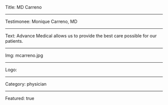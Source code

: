 Title: MD Carreno

----

Testimonee: Monique Carreno, MD

----

Text: Advance Medical allows us to provide the best care possible for our patients.

----

Img: mcarreno.jpg

----

Logo:

----

Category: physician

----

Featured: true
